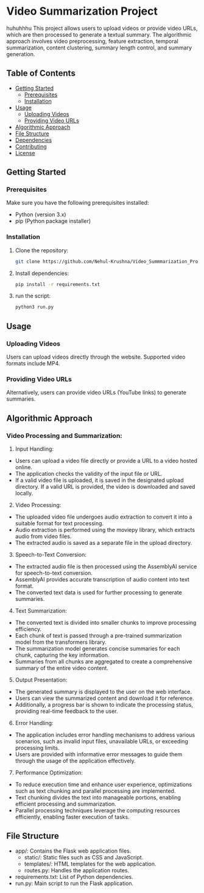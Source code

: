 # Video Summarization Project
huhuhhhu
This project allows users to upload videos or provide video URLs, which are then processed to generate a textual summary. The algorithmic approach involves video preprocessing, feature extraction, temporal summarization, content clustering, summary length control, and summary generation.

## Table of Contents
- [Getting Started](#getting-started)
  - [Prerequisites](#prerequisites)
  - [Installation](#installation)
- [Usage](#usage)
  - [Uploading Videos](#uploading-videos)
  - [Providing Video URLs](#providing-video-urls)
- [Algorithmic Approach](#algorithmic-approach)
- [File Structure](#file-structure)
- [Dependencies](#dependencies)
- [Contributing](#contributing)
- [License](#license)

## Getting Started

### Prerequisites
Make sure you have the following prerequisites installed:
- Python (version 3.x)
- pip (Python package installer)

### Installation
1. Clone the repository:
   ```bash
   git clone https://github.com/Nehul-Krushna/Video_Summmarization_Project.git

2. Install dependencies:
   ```bash
   pip install -r requirements.txt

3. run the script:
   ```bash
   python3 run.py

## Usage
### Uploading Videos
Users can upload videos directly through the website. Supported video formats include MP4.

### Providing Video URLs
Alternatively, users can provide video URLs (YouTube links) to generate summaries.

## Algorithmic Approach
### Video Processing and Summarization:
1. Input Handling:
  - Users can upload a video file directly or provide a URL to a video hosted online.
  - The application checks the validity of the input file or URL.
  - If a valid video file is uploaded, it is saved in the designated upload directory. If a valid URL is provided, the video is downloaded and saved locally.

2. Video Processing:
  - The uploaded video file undergoes audio extraction to convert it into a suitable format for text processing.
  - Audio extraction is performed using the moviepy library, which extracts audio from video files.
  - The extracted audio is saved as a separate file in the upload directory.

3. Speech-to-Text Conversion:
  - The extracted audio file is then processed using the AssemblyAI service for speech-to-text conversion.
  - AssemblyAI provides accurate transcription of audio content into text format.
  - The converted text data is used for further processing to generate summaries.

4. Text Summarization:
  - The converted text is divided into smaller chunks to improve processing efficiency.
  - Each chunk of text is passed through a pre-trained summarization model from the transformers library.
  - The summarization model generates concise summaries for each chunk, capturing the key information.
  - Summaries from all chunks are aggregated to create a comprehensive summary of the entire video content.

5. Output Presentation:
  - The generated summary is displayed to the user on the web interface.
  - Users can view the summarized content and download it for reference.
  - Additionally, a progress bar is shown to indicate the processing status, providing real-time feedback to the user.

6. Error Handling:
  - The application includes error handling mechanisms to address various scenarios, such as invalid input files, unavailable URLs, or exceeding processing limits.
  - Users are provided with informative error messages to guide them through the usage of the application effectively.

7. Performance Optimization:
  - To reduce execution time and enhance user experience, optimizations such as text chunking and parallel processing are implemented.
  - Text chunking divides the text into manageable portions, enabling efficient processing and summarization.
  - Parallel processing techniques leverage the computing resources efficiently, enabling faster execution of tasks.

## File Structure
- app/: Contains the Flask web application files.
  - static/: Static files such as CSS and JavaScript.
  - templates/: HTML templates for the web application.
  - routes.py: Handles the application routes.
- requirements.txt: List of Python dependencies.
- run.py: Main script to run the Flask application.
